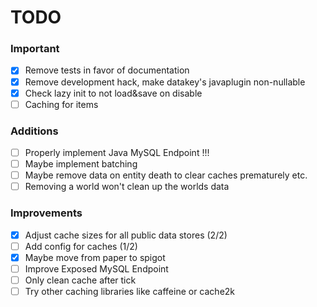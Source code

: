 # TODO

### Important
- [x] Remove tests in favor of documentation
- [x] Remove development hack, make datakey's javaplugin non-nullable
- [x] Check lazy init to not load&save on disable
- [ ] Caching for items

### Additions
- [ ] Properly implement Java MySQL Endpoint !!!
- [ ] Maybe implement batching
- [ ] Maybe remove data on entity death to clear caches prematurely etc.
- [ ] Removing a world won't clean up the worlds data

### Improvements
- [x] Adjust cache sizes for all public data stores (2/2)
- [ ] Add config for caches (1/2)
- [x] Maybe move from paper to spigot
- [ ] Improve Exposed MySQL Endpoint
- [ ] Only clean cache after tick
- [ ] Try other caching libraries like caffeine or cache2k
